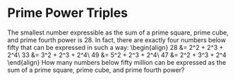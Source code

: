 # Prime Power Triples

The smallest number expressible as the sum of a prime square, prime cube, and prime fourth power is $28$. In fact, there are exactly four numbers below fifty that can be expressed in such a way:
\begin{align}
28 &amp;= 2^2 + 2^3 + 2^4\\
33 &amp;= 3^2 + 2^3 + 2^4\\
49 &amp;= 5^2 + 2^3 + 2^4\\
47 &amp;= 2^2 + 3^3 + 2^4
\end{align}
How many numbers below fifty million can be expressed as the sum of a prime square, prime cube, and prime fourth power?
